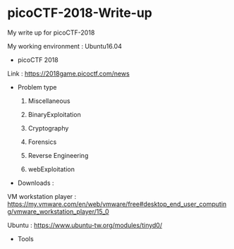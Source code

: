 # picoCTF-2018-Write-up
My write up for picoCTF-2018

My working environment : Ubuntu16.04

* picoCTF 2018

Link : https://2018game.picoctf.com/news

* Problem type

  1. Miscellaneous
  
  2. BinaryExploitation
  
  3. Cryptography
  
  4. Forensics
  
  5. Reverse Engineering
  
  6. webExploitation
  
* Downloads : 

VM workstation player : https://my.vmware.com/en/web/vmware/free#desktop_end_user_computing/vmware_workstation_player/15_0

Ubuntu : https://www.ubuntu-tw.org/modules/tinyd0/

* Tools
